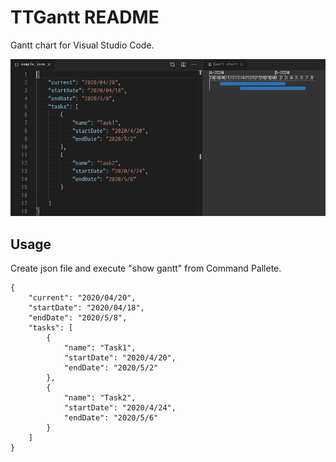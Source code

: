 # TTGantt README

Gantt chart for Visual Studio Code.

![sample](https://raw.githubusercontent.com/ryon123/vscode-ttgantt/master/sample/sample.png)

## Usage

Create json file and execute "show gantt" from Command Pallete.
```
{
    "current": "2020/04/20",
    "startDate": "2020/04/18",
    "endDate": "2020/5/8",
    "tasks": [
        {
            "name": "Task1",
            "startDate": "2020/4/20",
            "endDate": "2020/5/2"
        },
        {
            "name": "Task2",
            "startDate": "2020/4/24",
            "endDate": "2020/5/6"
        }
    ]
}
```
